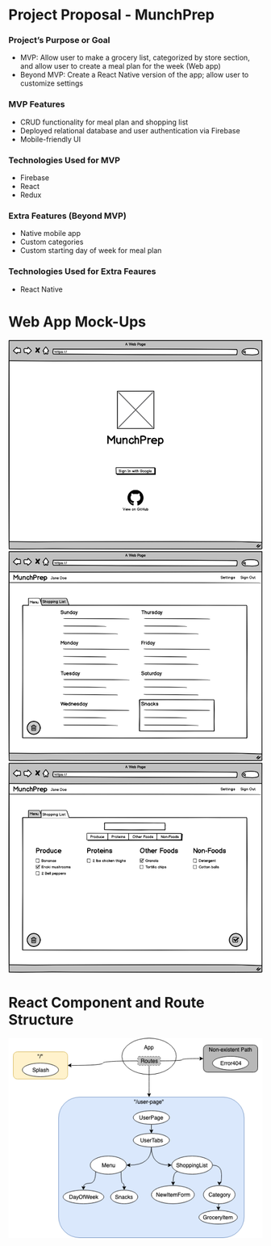 # Project Proposal - MunchPrep

### Project’s Purpose or Goal
* MVP: Allow user to make a grocery list, categorized by store section, and allow user to create a meal plan for the week (Web app)
* Beyond MVP: Create a React Native version of the app; allow user to customize settings

### MVP Features
* CRUD functionality for meal plan and shopping list
* Deployed relational database and user authentication via Firebase
* Mobile-friendly UI

### Technologies Used for MVP
* Firebase
* React
* Redux

### Extra Features (Beyond MVP)
* Native mobile app
* Custom categories
* Custom starting day of week for meal plan

### Technologies Used for Extra Feaures
* React Native

# Web App Mock-Ups
![mock-up of sign in page](./src/assets/images/mockup-signin.png)
![mock-up of meal plan tab](./src/assets/images/mockup-menu.png)
![mock-up of shopping list tab](./src/assets/images/mockup-shoppinglist.png)

# React Component and Route Structure
![React component tree diagram](./src/assets/images/Components.png)